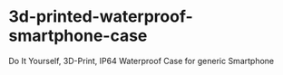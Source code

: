 # 3d-printed-waterproof-smartphone-case
Do It Yourself, 3D-Print, IP64 Waterproof Case for generic Smartphone
